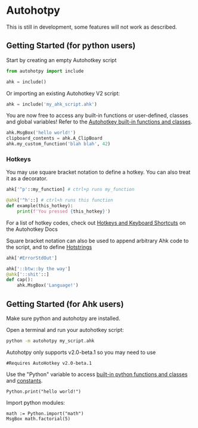 # Autohotpy
This is still in development, some features will not work as described.

## Getting Started (for python users)
Start by creating an empty Autohotkey script

```python
from autohotpy import include

ahk = include()
```
Or importing an existing Autohotkey V2 script:
```python
ahk = include('my_ahk_script.ahk')
```

You are now free to access any built-in functions or user-defined, classes and global variables! Refer to the [Autohotkey built-in functions and classes](https://www.autohotkey.com/docs/v2/lib/index.htm).

```python
ahk.MsgBox('hello world!')
clipboard_contents = ahk.A_ClipBoard
ahk.my_custom_function('blah blah', 42)
```

### Hotkeys
You may use square bracket notation to define a hotkey. You can also treat it as a decorator.
```python
ahk['^p'::my_function] # ctrl+p runs my_function

@ahk['^h'::] # ctrl+h runs this function
def example(this_hotkey):
    print(f'You pressed {this_hotkey}')
```

For a list of hotkey codes, check out [Hotkeys and Keyboard Shortcuts](https://www.autohotkey.com/docs/v2/Hotkeys.htm) on the Autohotkey Docs

Square bracket notation can also be used to append arbitrary Ahk code to the script, and to define [Hotstrings](https://www.autohotkey.com/docs/v2/Hotstrings.htm)

```python
ahk['#ErrorStdOut']

ahk['::btw::by the way']
@ahk['::shit'::]
def cap():
    ahk.MsgBox('Language!')
```

## Getting Started (for Ahk users)

Make sure python and autohotpy are installed.

Open a terminal and run your autohotkey script:

```sh
python -m autohotpy my_script.ahk
```

Autohotpy only supports v2.0-beta.1 so you may need to use

```autohotkey
#Requires AutoHotkey v2.0-beta.1
```

Use the "Python" variable to access [built-in python functions and classes](https://docs.python.org/3/library/functions.html) and [constants](https://docs.python.org/3/library/constants.html).

```autohotkey
Python.print("hello world!")
```
Import python modules:
```autohotkey
math := Python.import("math")
MsgBox math.factorial(5)
```